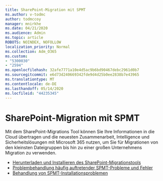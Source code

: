 ```yaml
---
title: SharePoint-Migration mit SPMT
ms.author: v-todmc
author: todmccoy
manager: mnirkhe
ms.date: 04/21/2020
ms.audience: Admin
ms.topic: article
ROBOTS: NOINDEX, NOFOLLOW
localization_priority: Normal
ms.collection: Adm_O365
ms.custom:
- "5300030"
- "2594"
ms.openlocfilehash: 32afe7771a10e4d5ac9b6bd90467debc2961d0b7
ms.sourcegitcommit: e6d73d240669342fde9d4d25b0ee2838b7e43965
ms.translationtype: MT
ms.contentlocale: de-DE
ms.lasthandoff: 05/14/2020
ms.locfileid: "44235345"
---
```

# <a name="sharepoint-migration-with-spmt"></a>SharePoint-Migration mit SPMT

Mit dem SharePoint-Migrations Tool können Sie Ihre Informationen in die Cloud übertragen und die neuesten Zusammenarbeit, Intelligence und Sicherheitslösungen mit Microsoft 365 nutzen, um Sie für Migrationen von den kleinsten Dateigruppen bis hin zu einer großen Unternehmens Migration zu verwenden.

- [Herunterladen und Installieren des SharePoint-Migrationstools](https://docs.microsoft.com/sharepointmigration/introducing-the-sharepoint-migration-tool)
- [Problembehandlung häufig auftretender SPMT-Probleme und Fehler](https://docs.microsoft.com/sharepointmigration/troubleshooting-common-spmt-issues)
- [Behandlung von SPMT-Installationsproblemen](https://docs.microsoft.com/sharepointmigration/spmt-install-issues#troubleshooting-spmt-installation-issues)
